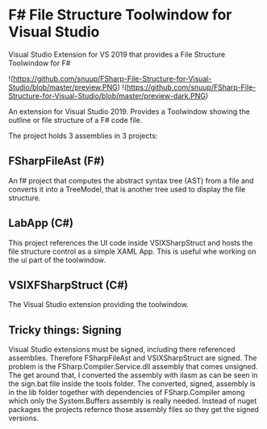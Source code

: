 # F# File Structure Toolwindow for Visual Studio
Visual Studio Extension for VS 2019 that provides a File Structure Toolwindow for F#

!(https://github.com/snuup/FSharp-File-Structure-for-Visual-Studio/blob/master/preview.PNG)
!(https://github.com/snuup/FSharp-File-Structure-for-Visual-Studio/blob/master/preview-dark.PNG)

An extension for Visual Studio 2019. Provides a Toolwindow showing the outline or file structure of a F# code file.

The project holds 3 assemblies in 3 projects:

## FSharpFileAst (F#)
An f# project that computes the abstract syntax tree (AST) from a file and converts it into a TreeModel, that is another tree used to display the file structure.

## LabApp (C#)
This project references the UI code inside VSIXSharpStruct and hosts the file structure control as a simple XAML App. This is useful whe working on the ui part 
of the toolwindow.

## VSIXFSharpStruct (C#)
The Visual Studio extension providing the toolwindow.

## Tricky things: Signing
Visual Studio extensions must be signed, including there referenced assemblies. Therefore FSharpFileAst and VSIXSharpStruct are signed.
The problem is the FSharp.Compiler.Service.dll assembly that comes unsigned. The get around that, I converted the assembly with ilasm as can be seen in the sign.bat file inside the tools folder.
The converted, signed, assembly is in the lib folder together with dependencies of FSharp.Compiler among which only the System.Buffers assembly is really needed. 
Instead of nuget packages the projects refernce those assembly files so they get the signed versions.
